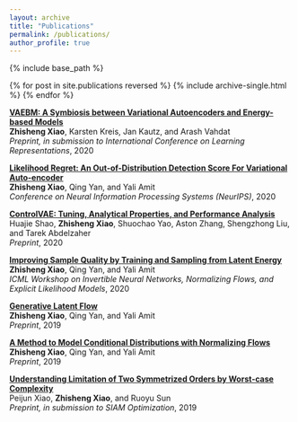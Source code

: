 ```yaml
---
layout: archive
title: "Publications"
permalink: /publications/
author_profile: true
---
```


{% include base_path %}

{% for post in site.publications reversed %}
  {% include archive-single.html %}
{% endfor %}

[**VAEBM: A Symbiosis between Variational Autoencoders and Energy-based Models**](https://arxiv.org/abs/2010.00654) <br>
**Zhisheng Xiao**, Karsten Kreis, Jan Kautz, and Arash Vahdat<br>
*Preprint, in submission to International Conference on Learning Representations*, 2020 <br>

[**Likelihood Regret: An Out-of-Distribution Detection Score For Variational Auto-encoder**](https://arxiv.org/abs/2003.02977) <br>
**Zhisheng Xiao**, Qing Yan, and Yali Amit <br>
*Conference on Neural Information Processing Systems (NeurIPS)*, 2020 <br>

[**ControlVAE: Tuning, Analytical Properties, and Performance Analysis**](https://arxiv.org/abs/2011.01754) <br>
Huajie Shao, **Zhisheng Xiao**, Shuochao Yao, Aston Zhang, Shengzhong Liu, and Tarek Abdelzaher<br>
*Preprint*, 2020 <br>

[**Improving Sample Quality by Training and Sampling from Latent Energy**](https://invertibleworkshop.github.io/accepted_papers/pdfs/4.pdf) <br>
**Zhisheng Xiao**, Qing Yan, and Yali Amit <br>
*ICML Workshop on Invertible Neural Networks, Normalizing Flows, and Explicit Likelihood Models*, 2020 <br>

[**Generative Latent Flow**](https://arxiv.org/abs/1905.10485) <br>
**Zhisheng Xiao**, Qing Yan, and Yali Amit <br>
*Preprint*, 2019 <br>

[**A Method to Model Conditional Distributions with Normalizing Flows**](https://arxiv.org/abs/1911.02052) <br>
**Zhisheng Xiao**, Qing Yan, and Yali Amit <br>
*Preprint*, 2019 <br>

[**Understanding Limitation of Two Symmetrized Orders by Worst-case Complexity**](https://arxiv.org/abs/1910.04366) <br>
Peijun Xiao, **Zhisheng Xiao**, and Ruoyu Sun <br>
*Preprint, in submission to SIAM Optimization*, 2019 <br>



